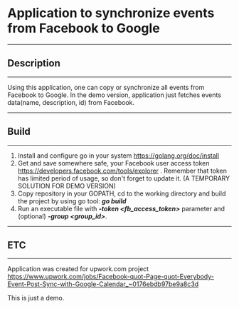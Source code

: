 # Application to synchronize events from Facebook to Google

-------------------------------------------------------------
## Description
-------------------------------------------------------------

Using this application, one can copy or synchronize all events from Facebook to Google. In the demo version, application just fetches events data(name, description, id) from Facebook.

-------------------------------------------------------------
## Build
-------------------------------------------------------------

1. Install and configure go in your system https://golang.org/doc/install
2. Get and save somewhere safe, your Facebook user access token https://developers.facebook.com/tools/explorer . Remember that token has limited period of usage, so don't forget to update it. (A TEMPORARY SOLUTION FOR DEMO VERSION)
3. Copy repository in your GOPATH, cd to the working directory and build the project by using go tool: ***go build***
4. Run an executable file with ***-token <fb_access_token>*** parameter and (optional) ***-group <group_id>***.

-------------------------------------------------------------
## ETC
-------------------------------------------------------------
Application was created for upwork.com project https://www.upwork.com/jobs/Facebook-quot-Page-quot-Everybody-Event-Post-Sync-with-Google-Calendar_~0176ebdb97be9a8c3d

This is just a demo.